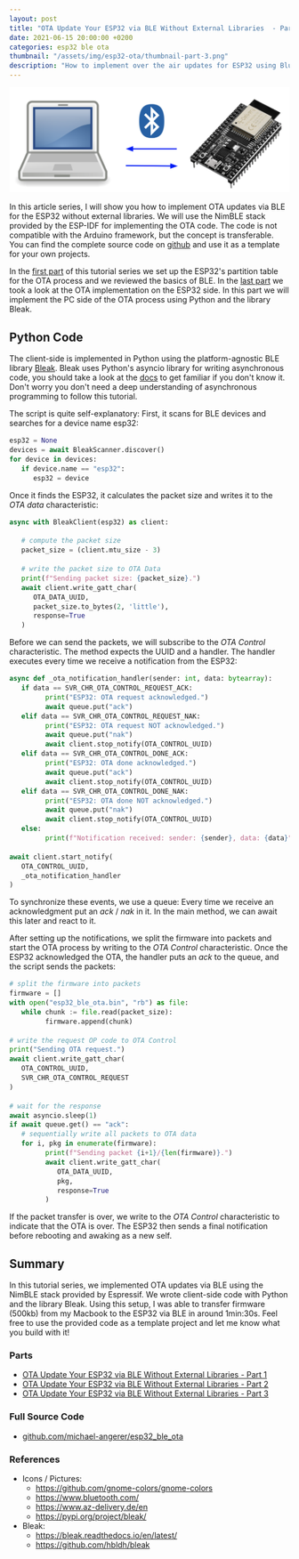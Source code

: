 ```yaml
---
layout: post
title: "OTA Update Your ESP32 via BLE Without External Libraries  - Part 3"
date: 2021-06-15 20:00:00 +0200
categories: esp32 ble ota
thumbnail: "/assets/img/esp32-ota/thumbnail-part-3.png"
description: "How to implement over the air updates for ESP32 using Bluetooth Low Energy (BLE). Using the NimBLE stack and Python's Bleak library."
---
```


![ESP32 OTA via BLE](/assets/img/esp32-ota/intro.png)

In this article series, I will show you how to implement OTA updates via BLE for the ESP32 without external libraries. We will use the NimBLE stack provided by the ESP-IDF for implementing the OTA code. The code is not compatible with the Arduino framework, but the concept is transferable. You can find the complete source code on <a href="https://github.com/michael-angerer/esp32_ble_ota">github</a> and use it as a template for your own projects.

In the <a href="http://michaelangerer.dev/esp32/ble/ota/2021/06/01/esp32-ota-part-1.html">first part</a> of this tutorial series we set up the ESP32's partition table for the OTA process and we reviewed the basics of BLE. In the <a href="http://michaelangerer.dev/esp32/ble/ota/2021/06/08/esp32-ota-part-2.html">last part</a> we took a look at the OTA implementation on the ESP32 side. In this part we will implement the PC side of the OTA process using Python and the library Bleak.

## Python Code

The client-side is implemented in Python using the platform-agnostic BLE library <a href="https://github.com/hbldh/bleak">Bleak</a>. Bleak uses Python's asyncio library for writing asynchronous code, you should take a look at the <a href="https://docs.python.org/3/library/asyncio.html">docs</a> to get familiar if you don't know it. Don't worry you don't need a deep understanding of asynchronous programming to follow this tutorial.

The script is quite self-explanatory: First, it scans for BLE devices and searches for a device name esp32:

```Python
esp32 = None
devices = await BleakScanner.discover()
for device in devices:
   if device.name == "esp32":
      esp32 = device
```

Once it finds the ESP32, it calculates the packet size and writes it to the _OTA data_ characteristic:

```Python
async with BleakClient(esp32) as client:

   # compute the packet size
   packet_size = (client.mtu_size - 3)

   # write the packet size to OTA Data
   print(f"Sending packet size: {packet_size}.")
   await client.write_gatt_char(
      OTA_DATA_UUID,
      packet_size.to_bytes(2, 'little'),
      response=True
   )
```

Before we can send the packets, we will subscribe to the _OTA Control_ characteristic. The method expects the UUID and a handler. The handler executes every time we receive a notification from the ESP32:

```Python
async def _ota_notification_handler(sender: int, data: bytearray):
   if data == SVR_CHR_OTA_CONTROL_REQUEST_ACK:
         print("ESP32: OTA request acknowledged.")
         await queue.put("ack")
   elif data == SVR_CHR_OTA_CONTROL_REQUEST_NAK:
         print("ESP32: OTA request NOT acknowledged.")
         await queue.put("nak")
         await client.stop_notify(OTA_CONTROL_UUID)
   elif data == SVR_CHR_OTA_CONTROL_DONE_ACK:
         print("ESP32: OTA done acknowledged.")
         await queue.put("ack")
         await client.stop_notify(OTA_CONTROL_UUID)
   elif data == SVR_CHR_OTA_CONTROL_DONE_NAK:
         print("ESP32: OTA done NOT acknowledged.")
         await queue.put("nak")
         await client.stop_notify(OTA_CONTROL_UUID)
   else:
         print(f"Notification received: sender: {sender}, data: {data}")

await client.start_notify(
   OTA_CONTROL_UUID,
   _ota_notification_handler
)
```

To synchronize these events, we use a queue: Every time we receive an acknowledgment put an _ack_ / _nak_ in it. In the main method, we can await this later and react to it.

After setting up the notifications, we split the firmware into packets and start the OTA process by writing to the _OTA Control_ characteristic. Once the ESP32 acknowledged the OTA, the handler puts an _ack_ to the queue, and the script sends the packets:

```Python
# split the firmware into packets
firmware = []
with open("esp32_ble_ota.bin", "rb") as file:
   while chunk := file.read(packet_size):
         firmware.append(chunk)

# write the request OP code to OTA Control
print("Sending OTA request.")
await client.write_gatt_char(
   OTA_CONTROL_UUID,
   SVR_CHR_OTA_CONTROL_REQUEST
)

# wait for the response
await asyncio.sleep(1)
if await queue.get() == "ack":
   # sequentially write all packets to OTA data
   for i, pkg in enumerate(firmware):
         print(f"Sending packet {i+1}/{len(firmware)}.")
         await client.write_gatt_char(
            OTA_DATA_UUID,
            pkg,
            response=True
         )

```

If the packet transfer is over, we write to the _OTA Control_ characteristic to indicate that the OTA is over. The ESP32 then sends a final notification before rebooting and awaking as a new self.

## Summary

In this tutorial series, we implemented OTA updates via BLE using the NimBLE stack provided by Espressif. We wrote client-side code with Python and the library Bleak. Using this setup, I was able to transfer firmware (500kb) from my Macbook to the ESP32 via BLE in around 1min:30s. Feel free to use the provided code as a template project and let me know what you build with it!

### Parts

- [OTA Update Your ESP32 via BLE Without External Libraries - Part 1](https://michaelangerer.dev/esp32/ble/ota/2021/06/01/esp32-ota-part-1.html)
- [OTA Update Your ESP32 via BLE Without External Libraries - Part 2](http://michaelangerer.dev/esp32/ble/ota/2021/06/08/esp32-ota-part-2.html)
- [OTA Update Your ESP32 via BLE Without External Libraries - Part 3](http://michaelangerer.dev/esp32/ble/ota/2021/06/15/esp32-ota-part-3.html)

### Full Source Code

- [github.com/michael-angerer/esp32_ble_ota](https://github.com/michael-angerer/esp32_ble_ota)

### References

- Icons / Pictures:
  - <https://github.com/gnome-colors/gnome-colors>
  - <https://www.bluetooth.com/>
  - <https://www.az-delivery.de/en>
  - <https://pypi.org/project/bleak/>
- Bleak:
  - <https://bleak.readthedocs.io/en/latest/>
  - <https://github.com/hbldh/bleak>
